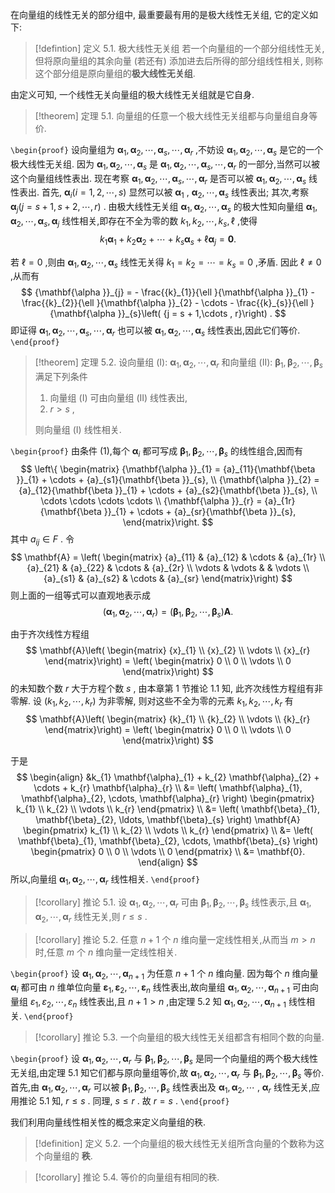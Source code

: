 在向量组的线性无关的部分组中, 最重要最有用的是极大线性无关组, 它的定义如下:

> [!defintion] 定义 5.1. 极大线性无关组
> 若一个向量组的一个部分组线性无关, 但将原向量组的其余向量 (若还有) 添加进去后所得的部分组线性相关, 则称这个部分组是原向量组的**极大线性无关组**.

由定义可知, 一个线性无关向量组的极大线性无关组就是它自身.

> [!theorem] 定理 5.1. 
> 向量组的任意一个极大线性无关组都与向量组自身等价.

`\begin{proof}`
设向量组为 ${\mathbf{\alpha }}_{1},{\mathbf{\alpha }}_{2},\cdots ,{\mathbf{\alpha }}_{s},\cdots ,{\mathbf{\alpha }}_{r}$ ,不妨设 ${\mathbf{\alpha }}_{1},{\mathbf{\alpha }}_{2},\cdots ,{\mathbf{\alpha }}_{s}$ 是它的一个极大线性无关组. 因为 ${\mathbf{\alpha }}_{1},{\mathbf{\alpha }}_{2},\cdots ,{\mathbf{\alpha }}_{s}$ 是 ${\mathbf{\alpha }}_{1},{\mathbf{\alpha }}_{2},\cdots ,{\mathbf{\alpha }}_{s},\cdots ,{\mathbf{\alpha }}_{r}$ 的一部分,当然可以被这个向量组线性表出. 现在考察 ${\mathbf{\alpha }}_{1},{\mathbf{\alpha }}_{2},\cdots ,{\mathbf{\alpha }}_{s},\cdots ,{\mathbf{\alpha }}_{r}$ 是否可以被 ${\mathbf{\alpha }}_{1},{\mathbf{\alpha }}_{2},\cdots ,{\mathbf{\alpha }}_{s}$ 线性表出. 首先, ${\mathbf{\alpha }}_{i}\left( {i = 1,2,\cdots , s}\right)$ 显然可以被 ${\mathbf{\alpha }}_{1}$ , ${\mathbf{\alpha }}_{2},\cdots ,{\mathbf{\alpha }}_{s}$ 线性表出; 其次,考察 ${\mathbf{\alpha }}_{j}\left( {j = s + 1, s + 2,\cdots , r}\right)$ . 由极大线性无关组 ${\mathbf{\alpha }}_{1},{\mathbf{\alpha }}_{2},\cdots ,{\mathbf{\alpha }}_{s}$ 的极大性知向量组 ${\mathbf{\alpha }}_{1},{\mathbf{\alpha }}_{2},\cdots ,{\mathbf{\alpha }}_{s},{\mathbf{\alpha }}_{j}$ 线性相关,即存在不全为零的数 ${k}_{1},{k}_{2},\cdots ,{k}_{s},\ell$ ,使得
$$
{k}_{1}{\mathbf{\alpha }}_{1} + {k}_{2}{\mathbf{\alpha }}_{2} + \cdots + {k}_{s}{\mathbf{\alpha }}_{s} + \ell {\mathbf{\alpha }}_{j} = \mathbf{0}.
$$

若 $\ell = 0$ ,则由 ${\mathbf{\alpha }}_{1},{\mathbf{\alpha }}_{2},\cdots ,{\mathbf{\alpha }}_{s}$ 线性无关得 ${k}_{1} = {k}_{2} = \cdots = {k}_{s} = 0$ ,矛盾. 因此 $\ell \neq 0$ ,从而有
$$
{\mathbf{\alpha }}_{j} = - \frac{{k}_{1}}{\ell }{\mathbf{\alpha }}_{1} - \frac{{k}_{2}}{\ell }{\mathbf{\alpha }}_{2} - \cdots - \frac{{k}_{s}}{\ell }{\mathbf{\alpha }}_{s}\left( {j = s + 1,\cdots , r}\right) .
$$
即证得 ${\mathbf{\alpha }}_{1},{\mathbf{\alpha }}_{2},\cdots ,{\mathbf{\alpha }}_{s},\cdots ,{\mathbf{\alpha }}_{r}$ 也可以被 ${\mathbf{\alpha }}_{1},{\mathbf{\alpha }}_{2},\cdots ,{\mathbf{\alpha }}_{s}$ 线性表出,因此它们等价.
`\end{proof}`

> [!theorem] 定理 5.2. 
> 设向量组 (I): ${\mathbf{\alpha }}_{1},{\mathbf{\alpha }}_{2},\cdots ,{\mathbf{\alpha }}_{r}$ 和向量组 (II): ${\mathbf{\beta }}_{1},{\mathbf{\beta }}_{2},\cdots ,{\mathbf{\beta }}_{s}$ 满足下列条件
> 1. 向量组 (I) 可由向量组 (II) 线性表出,
> 2. $r > s$ ,
> 
> 则向量组 (I) 线性相关.

`\begin{proof}`
由条件 (1),每个 ${\mathbf{\alpha }}_{i}$ 都可写成 ${\mathbf{\beta }}_{1},{\mathbf{\beta }}_{2},\cdots ,{\mathbf{\beta }}_{s}$ 的线性组合,因而有
$$
\left\{ \begin{matrix} {\mathbf{\alpha }}_{1} = {a}_{11}{\mathbf{\beta }}_{1} + \cdots + {a}_{s1}{\mathbf{\beta }}_{s}, \\ {\mathbf{\alpha }}_{2} = {a}_{12}{\mathbf{\beta }}_{1} + \cdots + {a}_{s2}{\mathbf{\beta }}_{s}, \\ \cdots \cdots \cdots \cdots \\ {\mathbf{\alpha }}_{r} = {a}_{1r}{\mathbf{\beta }}_{1} + \cdots + {a}_{sr}{\mathbf{\beta }}_{s}, \end{matrix}\right.
$$
其中 ${a}_{ij} \in F$ . 
令
$$
\mathbf{A} = \left( \begin{matrix} {a}_{11} & {a}_{12} & \cdots & {a}_{1r} \\ {a}_{21} & {a}_{22} & \cdots & {a}_{2r} \\ \vdots & \vdots & & \vdots \\ {a}_{s1} & {a}_{s2} & \cdots & {a}_{sr} \end{matrix}\right)
$$
则上面的一组等式可以直观地表示成
$$
\left( {{\mathbf{\alpha }}_{1},{\mathbf{\alpha }}_{2},\cdots ,{\mathbf{\alpha }}_{r}}\right) = \left( {{\mathbf{\beta }}_{1},{\mathbf{\beta }}_{2},\cdots ,{\mathbf{\beta }}_{s}}\right) \mathbf{A}.
$$

由于齐次线性方程组
$$
\mathbf{A}\left( \begin{matrix} {x}_{1} \\ {x}_{2} \\ \vdots \\ {x}_{r} \end{matrix}\right) = \left( \begin{matrix} 0 \\ 0 \\ \vdots \\ 0 \end{matrix}\right)
$$
的未知数个数 $r$ 大于方程个数 $s$ , 由本章第 1 节推论 1.1 知, 此齐次线性方程组有非零解. 
设 $\left( {{k}_{1},{k}_{2},\cdots ,{k}_{r}}\right)$ 为非零解, 则对这些不全为零的元素 ${k}_{1},{k}_{2},\cdots ,{k}_{r}$ 有
$$
\mathbf{A}\left( \begin{matrix} {k}_{1} \\ {k}_{2} \\ \vdots \\ {k}_{r} \end{matrix}\right) = \left( \begin{matrix} 0 \\ 0 \\ \vdots \\ 0 \end{matrix}\right)
$$

于是
$$
\begin{align}
    &k_{1} \mathbf{\alpha}_{1} + k_{2} \mathbf{\alpha}_{2} + \cdots + k_{r} \mathbf{\alpha}_{r} \\
    &= \left( \mathbf{\alpha}_{1}, \mathbf{\alpha}_{2}, \cdots, \mathbf{\alpha}_{r} \right) \begin{pmatrix} k_{1} \\ k_{2} \\ \vdots \\ k_{r} \end{pmatrix} \\
    &= \left( \mathbf{\beta}_{1}, \mathbf{\beta}_{2}, \ldots, \mathbf{\beta}_{s} \right) \mathbf{A} \begin{pmatrix} k_{1} \\ k_{2} \\ \vdots \\ k_{r} \end{pmatrix} \\
    &= \left( \mathbf{\beta}_{1}, \mathbf{\beta}_{2}, \cdots, \mathbf{\beta}_{s} \right) \begin{pmatrix} 0 \\ 0 \\ \vdots \\ 0 \end{pmatrix} \\
    &= \mathbf{0}.
\end{align}
$$
所以,向量组 ${\mathbf{\alpha }}_{1},{\mathbf{\alpha }}_{2},\cdots ,{\mathbf{\alpha }}_{r}$ 线性相关.
`\end{proof}`

> [!corollary] 推论 5.1. 
> 设 ${\mathbf{\alpha }}_{1},{\mathbf{\alpha }}_{2},\cdots ,{\mathbf{\alpha }}_{r}$ 可由 ${\mathbf{\beta }}_{1},{\mathbf{\beta }}_{2},\cdots ,{\mathbf{\beta }}_{s}$ 线性表示,且 ${\mathbf{\alpha }}_{1},{\mathbf{\alpha }}_{2},\cdots ,{\mathbf{\alpha }}_{r}$ 线性无关,则 $r \leq s$ .

> [!corollary] 推论 5.2. 
> 任意 $n + 1$ 个 $n$ 维向量一定线性相关,从而当 $m > n$ 时,任意 $m$ 个 $n$ 维向量一定线性相关.

`\begin{proof}`
设 ${\mathbf{\alpha }}_{1},{\mathbf{\alpha }}_{2},\cdots ,{\mathbf{\alpha }}_{n + 1}$ 为任意 $n + 1$ 个 $n$ 维向量. 因为每个 $n$ 维向量 ${\mathbf{\alpha }}_{i}$ 都可由 $n$ 维单位向量 ${\mathbf{\varepsilon }}_{1},{\mathbf{\varepsilon }}_{2},\cdots ,{\mathbf{\varepsilon }}_{n}$ 线性表出,故向量组 ${\mathbf{\alpha }}_{1},{\mathbf{\alpha }}_{2},\cdots ,{\mathbf{\alpha }}_{n + 1}$ 可由向量组 ${\varepsilon }_{1},{\varepsilon }_{2},\cdots ,{\varepsilon }_{n}$ 线性表出,且 $n + 1 > n$ ,由定理 5.2 知 ${\mathbf{\alpha }}_{1},{\mathbf{\alpha }}_{2},\cdots ,{\mathbf{\alpha }}_{n + 1}$ 线性相关.
`\end{proof}`

> [!corollary] 推论 5.3. 
> 一个向量组的极大线性无关组都含有相同个数的向量.

`\begin{proof}`
设 ${\mathbf{\alpha }}_{1},{\mathbf{\alpha }}_{2},\cdots ,{\mathbf{\alpha }}_{r}$ 与 ${\mathbf{\beta }}_{1},{\mathbf{\beta }}_{2},\cdots ,{\mathbf{\beta }}_{s}$ 是同一个向量组的两个极大线性无关组,由定理 5.1 知它们都与原向量组等价,故 ${\mathbf{\alpha }}_{1},{\mathbf{\alpha }}_{2},\cdots ,{\mathbf{\alpha }}_{r}$ 与 ${\mathbf{\beta }}_{1},{\mathbf{\beta }}_{2},\cdots ,{\mathbf{\beta }}_{s}$ 等价. 首先,由 ${\mathbf{\alpha }}_{1},{\mathbf{\alpha }}_{2},\cdots ,{\mathbf{\alpha }}_{r}$ 可以被 ${\mathbf{\beta }}_{1},{\mathbf{\beta }}_{2},\cdots ,{\mathbf{\beta }}_{s}$ 线性表出及 ${\mathbf{\alpha }}_{1},{\mathbf{\alpha }}_{2},\cdots$ , ${\mathbf{\alpha }}_{r}$ 线性无关,应用推论 5.1 知, $r \leq s$ . 同理, $s \leq r$ . 故 $r = s$ .
`\end{proof}`

我们利用向量线性相关性的概念来定义向量组的秩.

> [!definition] 定义 5.2. 
> 一个向量组的极大线性无关组所含向量的个数称为这个向量组的 **秩**.

> [!corollary] 推论 5.4. 
> 等价的向量组有相同的秩.